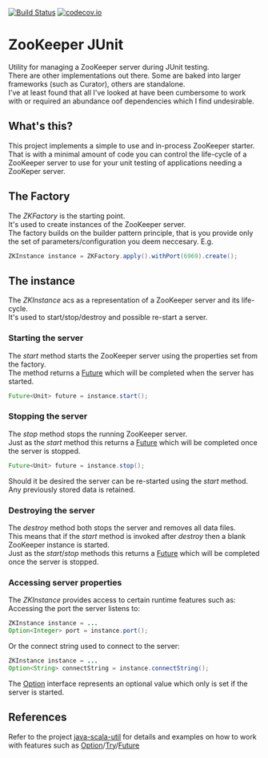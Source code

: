[![Build Status](https://travis-ci.org/pnerg/zookeeper-junit.svg?branch=master)](https://travis-ci.org/pnerg/zookeeper-junit)  [![codecov.io](https://codecov.io/github/pnerg/zookeeper-junit/coverage.svg?branch=master)](https://codecov.io/github/pnerg/zookeeper-junit?branch=master)
# ZooKeeper JUnit
Utility for managing a ZooKeeper server during JUnit testing.  
There are other implementations out there. Some are baked into larger frameworks (such as Curator), others are standalone.  
I've at least found that all I've looked at have been cumbersome to work with or required an abundance oof dependencies which I find undesirable.

## What's this?
This project implements a simple to use and in-process ZooKeeper starter.   
That is with a minimal amount of code you can control the life-cycle of a ZooKeeper server to use for your unit testing of applications needing a ZooKeper server.

## The Factory
The _ZKFactory_ is the starting point.  
It's used to create instances of the ZooKeeper server.  
The factory builds on the builder pattern principle, that is you provide only the set of parameters/configuration you deem neccesary.
E.g.
```java
ZKInstance instance = ZKFactory.apply().withPort(6969).create();
```

## The instance
The _ZKInstance_ acs as a representation of a ZooKeeper server and its life-cycle.  
It's used to start/stop/destroy and possible re-start a server.  

### Starting the server
The _start_ method starts the ZooKeeper server using the properties set from the factory.  
The method returns a [Future](https://github.com/pnerg/java-scala-util/wiki/Future) which will be completed when the server has started.
```java
Future<Unit> future = instance.start();
```
### Stopping the server
The _stop_ method stops the running ZooKeeper server.  
Just as the _start_ method this returns a [Future](https://github.com/pnerg/java-scala-util/wiki/Future) which will be completed once the server is stopped.
```java
Future<Unit> future = instance.stop();
```
Should it be desired the server can be re-started using the _start_ method.  
Any previously stored data is retained.

### Destroying the server
The _destroy_ method both stops the server and removes all data files.  
This means that if the _start_ method is invoked after _destroy_ then a blank ZooKeeper instance is started.  
Just as the _start_/_stop_ methods this returns a [Future](https://github.com/pnerg/java-scala-util/wiki/Future) which will be completed once the server is stopped.

### Accessing server properties
The _ZKInstance_ provides access to certain runtime features such as:  
Accessing the port the server listens to:
```java
ZKInstance instance = ...
Option<Integer> port = instance.port();
```
Or the connect string used to connect to the server: 
```java
ZKInstance instance = ...
Option<String> connectString = instance.connectString();
```
The [Option](https://github.com/pnerg/java-scala-util/wiki/Option) interface represents an optional value which only is set if the server is started.
## References
Refer to the project [java-scala-util](https://github.com/pnerg/java-scala-util) for details and examples on how to work with features such as [Option](https://github.com/pnerg/java-scala-util/wiki/Option)/[Try](https://github.com/pnerg/java-scala-util/wiki/Try)/[Future](https://github.com/pnerg/java-scala-util/wiki/Future)
